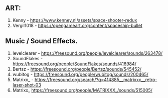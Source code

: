 ## ART: 
1. Kenny - https://www.kenney.nl/assets/space-shooter-redux
2. Vergil1018 - https://opengameart.org/content/spaceship-bullet


## Music / Sound Effects. 
1. levelclearer - https://freesound.org/people/levelclearer/sounds/263478/
2. SoundFlakes - https://freesound.org/people/SoundFlakes/sounds/416984/
3. Bertsz - https://freesound.org/people/Bertsz/sounds/545452/
4. wubitog - https://freesound.org/people/wubitog/sounds/200465/
5. Matrixx_ - https://freesound.org/search/?q=414885__matrixxx__retro-laser-shot-03
6. Matrixx_ https://freesound.org/people/MATRIXXX_/sounds/515005/
